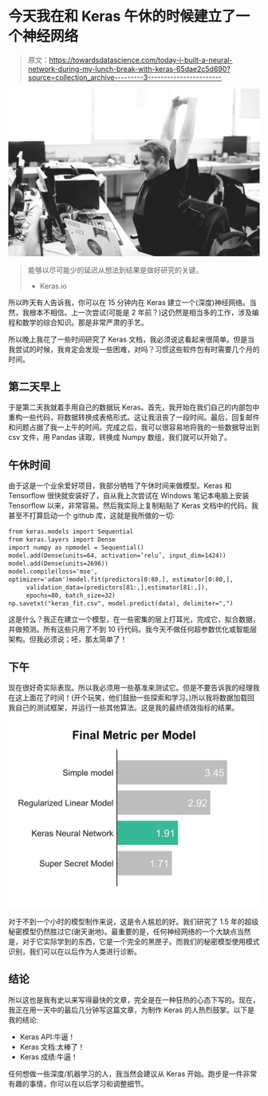 # 今天我在和 Keras 午休的时候建立了一个神经网络

> 原文：<https://towardsdatascience.com/today-i-built-a-neural-network-during-my-lunch-break-with-keras-65dae2c5d690?source=collection_archive---------3----------------------->

![](img/5b6cf6e9945b7bd53fd98423a7e70fe7.png)

> 能够以尽可能少的延迟从想法到结果是做好研究的关键。
> - Keras.io

所以昨天有人告诉我，你可以在 15 分钟内在 Keras 建立一个(深度)神经网络。当然，我根本不相信。上一次尝试(可能是 2 年前？)这仍然是相当多的工作，涉及编程和数学的综合知识。那是非常严肃的手艺。

所以晚上我花了一些时间研究了 Keras 文档，我必须说这看起来很简单。但是当我尝试的时候，我肯定会发现一些困难，对吗？习惯这些软件包有时需要几个月的时间。

## 第二天早上

于是第二天我就着手用自己的数据玩 Keras。首先，我开始在我们自己的内部包中重构一些代码，将数据转换成表格形式。这让我沮丧了一段时间。最后，回复邮件和问题占据了我一上午的时间。完成之后，我可以很容易地将我的一些数据导出到 csv 文件，用 Pandas 读取，转换成 Numpy 数组，我们就可以开始了。

## 午休时间

由于这是一个业余爱好项目，我部分牺牲了午休时间来做模型。Keras 和 Tensorflow 很快就安装好了，自从我上次尝试在 Windows 笔记本电脑上安装 Tensorflow 以来，非常容易。然后我实际上复制粘贴了 Keras 文档中的代码。我甚至不打算启动一个 github 库，这就是我所做的一切:

```
from keras.models import Sequential
from keras.layers import Dense
import numpy as npmodel = Sequential()
model.add(Dense(units=64, activation=’relu’, input_dim=1424))
model.add(Dense(units=2696))
model.compile(loss='mse', optimizer='adam')model.fit(predictors[0:80,], estimator[0:80,], 
     validation_data=(predictors[81:,],estimator[81:,]), 
     epochs=80, batch_size=32)
np.savetxt("keras_fit.csv", model.predict(data), delimiter=",")
```

这是什么？我正在建立一个模型，在一些密集的层上打耳光，完成它，拟合数据，并做预测。所有这些只用了不到 10 行代码。我今天不做任何超参数优化或智能层架构。但我必须说；呸，那太简单了！

## 下午

现在很好奇实际表现。所以我必须用一些基准来测试它。但是不要告诉我的经理我在这上面花了时间！(开个玩笑，他们鼓励一些探索和学习。)所以我将数据加载回我自己的测试框架，并运行一些其他算法。这是我的最终绩效指标的结果。

![](img/f61701c094ef834fe4f6f98ac1273fcc.png)

对于不到一个小时的模型制作来说，这是令人尴尬的好。我们研究了 1.5 年的超级秘密模型仍然胜过它(谢天谢地)。最重要的是，任何神经网络的一个大缺点当然是，对于它实际学到的东西，它是一个完全的黑匣子。而我们的秘密模型使用模式识别，我们可以在以后作为人类进行诊断。

## 结论

所以这也是我有史以来写得最快的文章，完全是在一种狂热的心态下写的。现在，我正在用一天中的最后几分钟写这篇文章，为制作 Keras 的人热烈鼓掌。以下是我的结论:

*   Keras API:牛逼！
*   Keras 文档:太棒了！
*   Keras 成绩:牛逼！

任何想做一些深度/机器学习的人，我当然会建议从 Keras 开始。跑步是一件非常有趣的事情，你可以在以后学习和调整细节。